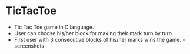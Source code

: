 # TicTacToe
- Tic Tac Toe game in C language.
- User can choose his/her block for making their mark turn by turn.
- First user with 3 consecutive blocks of his/her marks wins the game. 
-screenshots -
